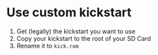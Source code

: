 # Use custom kickstart

1. Get (legally) the kickstart you want to use
2. Copy your kickstart to the root of your SD Card
3. Rename it to `kick.rom`
